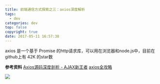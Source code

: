 ```yaml
---
title: 前端通信方式探索之三：axios深度解析
tags:
  - dev
categories: dev
top: false
copyright: true
date: 2017-05-11 16:57:38
---
```

axios 是一个基于 Promise 的http请求库，可以用在浏览器和node.js中，目前在github上有 42K 的star数
<!--more-->

**参考资料**
[Axios源码深度剖析 - AJAX新王者](https://www.imooc.com/article/32292?block_id=tuijian_wz)
[axios全攻略](https://blog.csdn.net/joyce_lcy/article/details/78871204)

![](http://oankigr4l.bkt.clouddn.com/wexin.png)